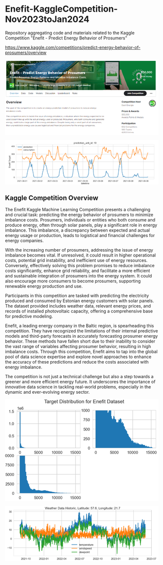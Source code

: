 # Enefit-KaggleCompetition-Nov2023toJan2024
Repository aggregating code and materials related to the Kaggle Competition "Enefit - Predict Energy Behavior of Prosumers"

https://www.kaggle.com/competitions/predict-energy-behavior-of-prosumers/overview

![](img/enefit_page1.png)

![](img/enefit_cycle_produce.png)

## Kaggle Competition Overview

The Enefit Kaggle Machine Learning Competition presents a challenging and crucial task: predicting the energy behavior of prosumers to minimize imbalance costs. Prosumers, individuals or entities who both consume and produce energy, often through solar panels, play a significant role in energy imbalance. This imbalance, a discrepancy between expected and actual energy usage or production, leads to logistical and financial challenges for energy companies.

With the increasing number of prosumers, addressing the issue of energy imbalance becomes vital. If unresolved, it could result in higher operational costs, potential grid instability, and inefficient use of energy resources. Conversely, effectively solving this problem promises to reduce imbalance costs significantly, enhance grid reliability, and facilitate a more efficient and sustainable integration of prosumers into the energy system. It could also encourage more consumers to become prosumers, supporting renewable energy production and use.

Participants in this competition are tasked with predicting the electricity produced and consumed by Estonian energy customers with solar panels. The dataset provided includes weather data, relevant energy prices, and records of installed photovoltaic capacity, offering a comprehensive base for predictive modeling.

Enefit, a leading energy company in the Baltic region, is spearheading this competition. They have recognized the limitations of their internal predictive models and third-party forecasts in accurately forecasting prosumer energy behavior. These methods have fallen short due to their inability to consider the vast range of variables affecting prosumer behavior, resulting in high imbalance costs. Through this competition, Enefit aims to tap into the global pool of data science expertise and explore novel approaches to enhance the accuracy of these predictions and reduce the costs associated with energy imbalance.

The competition is not just a technical challenge but also a step towards a greener and more efficient energy future. It underscores the importance of innovative data science in tackling real-world problems, especially in the dynamic and ever-evolving energy sector.

![](img/enefit_target_distrib.png)

![](img/enefit_weather_viz.png)
